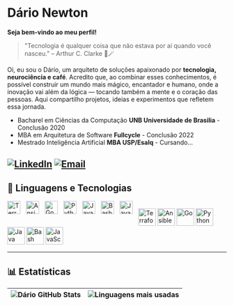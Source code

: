 # Dário Newton
**Seja bem-vindo ao meu perfil!**
> "Tecnologia é qualquer coisa que não estava por aí quando você nasceu." – Arthur C. Clarke 🎩🪄

Oi, eu sou o Dário, um arquiteto de soluções apaixonado por **tecnologia, neurociência e café**. Acredito que, ao combinar esses conhecimentos, é possível construir um mundo mais mágico, encantador e humano, onde a inovação vai além da lógica — tocando também a mente e o coração das pessoas.
Aqui compartilho projetos, ideias e experimentos que refletem essa jornada.

- Bacharel em Ciências da Computação **UNB Universidade de Brasilia** - Conclusão 2020
- MBA em Arquitetura de Software **Fullcycle** - Conclusão 2022
- Mestrado Inteligência Artificial **MBA USP/Esalq** - Cursando...

[![LinkedIn](https://img.shields.io/badge/-LinkedIn-0A66C2?style=for-the-badge&logo=linkedin&logoColor=white)](https://www.linkedin.com/in/dariodevops/)
[![Email](https://img.shields.io/badge/-Email-D14836?style=for-the-badge&logo=gmail&logoColor=white)](mailto:darionewton7@gmail.com)
---
## 🤖 Linguagens e Tecnologias
 <img align="left" alt="Terraform" title="Terraform" width="30px" style="padding-right: 10px;" src="https://cdn.jsdelivr.net/gh/devicons/devicon@latest/icons/terraform/terraform-original.svg" />
 <img align="left" alt="Ansible" title="Ansible" width="30px" style="padding-right: 10px;" src="https://cdn.jsdelivr.net/gh/devicons/devicon@latest/icons/ansible/ansible-original.svg" />
 <img align="left" alt="Go" title="Go" width="30px" style="padding-right: 10px;" src="https://cdn.jsdelivr.net/gh/devicons/devicon@latest/icons/go/go-original.svg" />
 <img align="left" alt="Python" title="Python" width="30px" style="padding-right: 10px;" src="https://cdn.jsdelivr.net/gh/devicons/devicon@latest/icons/Python/python-original.svg" />
 <img align="left" alt="Java" title="Java" width="30px" style="padding-right: 10px;" src="https://cdn.jsdelivr.net/gh/devicons/devicon@latest/icons/Java/java-original.svg" />
 <img align="left" alt="Bash" title="Bash" width="30px" style="padding-right: 10px;" src="https://cdn.jsdelivr.net/gh/devicons/devicon@latest/icons/bash/bash-original.svg" />
 <img align="left" alt="JavaScript" title="JavaScript" width="30px" style="padding-right: 10px;" src="https://cdn.jsdelivr.net/gh/devicons/devicon@latest/icons/javascript/javascript-original.svg" />
 <br/>
 
 
 <img src="https://cdn.jsdelivr.net/gh/devicons/devicon/icons/terraform/terraform-original.svg" width="40" alt="Terraform" />
 <img src="https://cdn.jsdelivr.net/gh/devicons/devicon/icons/ansible/ansible-original.svg" width="40" alt="Ansible" />
 <img src="https://cdn.jsdelivr.net/gh/devicons/devicon/icons/go/go-original.svg" width="40" alt="Go" />
 <img src="https://cdn.jsdelivr.net/gh/devicons/devicon/icons/python/python-original.svg" width="40" alt="Python" />
 <img src="https://cdn.jsdelivr.net/gh/devicons/devicon/icons/java/java-original.svg" width="40" alt="Java" />
 <img src="https://cdn.jsdelivr.net/gh/devicons/devicon/icons/bash/bash-original.svg" width="40" alt="Bash" />
 <img src="https://cdn.jsdelivr.net/gh/devicons/devicon/icons/javascript/javascript-original.svg" width="40" alt="JavaScript" />
 
 ---
 ## 📊 Estatísticas
 | ![Dário GitHub Stats](https://github-readme-stats.vercel.app/api?username=darionewton7&show_icons=true&theme=tokyonight&include_all_commits=true&locale=pt-br) | ![Linguagens mais usadas](https://github-readme-stats.vercel.app/api/top-langs/?username=darionewton7&theme=tokyonight&layout=compact&custom_title=Tecnologias&langs_count=9) |
 | --- | --- |




